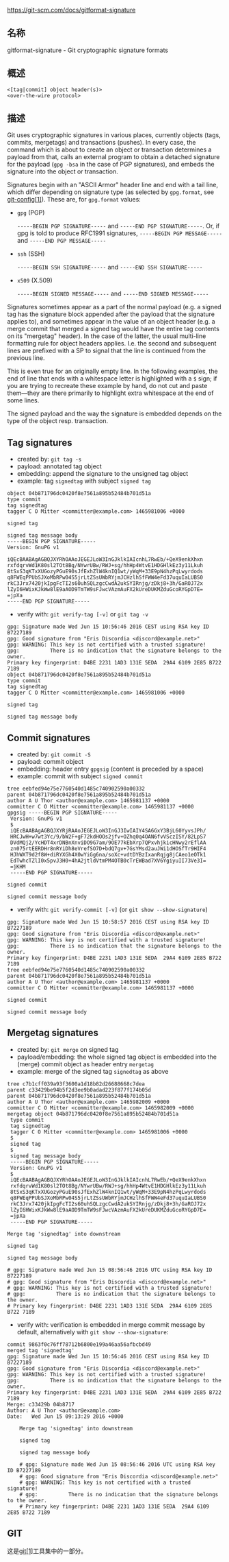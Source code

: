 https://git-scm.com/docs/gitformat-signature

## 名称

gitformat-signature - Git cryptographic signature formats

## 概述

```
<[tag|commit] object header(s)>
<over-the-wire protocol>
```

## 描述

Git uses cryptographic signatures in various places, currently objects (tags, commits, mergetags) and transactions (pushes). In every case, the command which is about to create an object or transaction determines a payload from that, calls an external program to obtain a detached signature for the payload (`gpg -bsa` in the case of PGP signatures), and embeds the signature into the object or transaction.

Signatures begin with an "ASCII Armor" header line and end with a tail line, which differ depending on signature type (as selected by `gpg.format`, see [git-config[1]](https://git-scm.com/docs/git-config)). These are, for `gpg.format` values:

- `gpg` (PGP)

  `-----BEGIN PGP SIGNATURE-----` and `-----END PGP SIGNATURE-----`. Or, if gpg is told to produce RFC1991 signatures, `-----BEGIN PGP MESSAGE-----` and `-----END PGP MESSAGE-----`

- `ssh` (SSH)

  `-----BEGIN SSH SIGNATURE-----` and `-----END SSH SIGNATURE-----`

- `x509` (X.509)

  `-----BEGIN SIGNED MESSAGE-----` and `-----END SIGNED MESSAGE-----`

Signatures sometimes appear as a part of the normal payload (e.g. a signed tag has the signature block appended after the payload that the signature applies to), and sometimes appear in the value of an object header (e.g. a merge commit that merged a signed tag would have the entire tag contents on its "mergetag" header). In the case of the latter, the usual multi-line formatting rule for object headers applies. I.e. the second and subsequent lines are prefixed with a SP to signal that the line is continued from the previous line.

This is even true for an originally empty line. In the following examples, the end of line that ends with a whitespace letter is highlighted with a `$` sign; if you are trying to recreate these example by hand, do not cut and paste them—they are there primarily to highlight extra whitespace at the end of some lines.

The signed payload and the way the signature is embedded depends on the type of the object resp. transaction.

## Tag signatures

- created by: `git tag -s`
- payload: annotated tag object
- embedding: append the signature to the unsigned tag object
- example: tag `signedtag` with subject `signed tag`

```
object 04b871796dc0420f8e7561a895b52484b701d51a
type commit
tag signedtag
tagger C O Mitter <committer@example.com> 1465981006 +0000

signed tag

signed tag message body
-----BEGIN PGP SIGNATURE-----
Version: GnuPG v1

iQEcBAABAgAGBQJXYRhOAAoJEGEJLoW3InGJklkIAIcnhL7RwEb/+QeX9enkXhxn
rxfdqrvWd1K80sl2TOt8Bg/NYwrUBw/RWJ+sg/hhHp4WtvE1HDGHlkEz3y11Lkuh
8tSxS3qKTxXUGozyPGuE90sJfExhZlW4knIQ1wt/yWqM+33E9pN4hzPqLwyrdods
q8FWEqPPUbSJXoMbRPw04S5jrLtZSsUWbRYjmJCHzlhSfFWW4eFd37uquIaLUBS0
rkC3Jrx7420jkIpgFcTI2s60uhSQLzgcCwdA2ukSYIRnjg/zDkj8+3h/GaROJ72x
lZyI6HWixKJkWw8lE9aAOD9TmTW9sFJwcVAzmAuFX2kUreDUKMZduGcoRYGpD7E=
=jpXa
-----END PGP SIGNATURE-----
```

- verify with: `git verify-tag [-v]` or `git tag -v`

```
gpg: Signature made Wed Jun 15 10:56:46 2016 CEST using RSA key ID B7227189
gpg: Good signature from "Eris Discordia <discord@example.net>"
gpg: WARNING: This key is not certified with a trusted signature!
gpg:          There is no indication that the signature belongs to the owner.
Primary key fingerprint: D4BE 2231 1AD3 131E 5EDA  29A4 6109 2E85 B722 7189
object 04b871796dc0420f8e7561a895b52484b701d51a
type commit
tag signedtag
tagger C O Mitter <committer@example.com> 1465981006 +0000

signed tag

signed tag message body
```

## Commit signatures

- created by: `git commit -S`
- payload: commit object
- embedding: header entry `gpgsig` (content is preceded by a space)
- example: commit with subject `signed commit`

```
tree eebfed94e75e7760540d1485c740902590a00332
parent 04b871796dc0420f8e7561a895b52484b701d51a
author A U Thor <author@example.com> 1465981137 +0000
committer C O Mitter <committer@example.com> 1465981137 +0000
gpgsig -----BEGIN PGP SIGNATURE-----
 Version: GnuPG v1
 $
 iQEcBAABAgAGBQJXYRjRAAoJEGEJLoW3InGJ3IwIAIY4SA6GxY3BjL60YyvsJPh/
 HRCJwH+w7wt3Yc/9/bW2F+gF72kdHOOs2jfv+OZhq0q4OAN6fvVSczISY/82LpS7
 DVdMQj2/YcHDT4xrDNBnXnviDO9G7am/9OE77kEbXrp7QPxvhjkicHNwy2rEflAA
 zn075rtEERDHr8nRYiDh8eVrefSO7D+bdQ7gv+7GsYMsd2auJWi1dHOSfTr9HIF4
 HJhWXT9d2f8W+diRYXGh4X0wYiGg6na/soXc+vdtDYBzIxanRqjg8jCAeo1eOTk1
 EdTwhcTZlI0x5pvJ3H0+4hA2jtldVtmPM4OTB0cTrEWBad7XV6YgiyuII73Ve3I=
 =jKHM
 -----END PGP SIGNATURE-----

signed commit

signed commit message body
```

- verify with: `git verify-commit [-v]` (or `git show --show-signature`)

```
gpg: Signature made Wed Jun 15 10:58:57 2016 CEST using RSA key ID B7227189
gpg: Good signature from "Eris Discordia <discord@example.net>"
gpg: WARNING: This key is not certified with a trusted signature!
gpg:          There is no indication that the signature belongs to the owner.
Primary key fingerprint: D4BE 2231 1AD3 131E 5EDA  29A4 6109 2E85 B722 7189
tree eebfed94e75e7760540d1485c740902590a00332
parent 04b871796dc0420f8e7561a895b52484b701d51a
author A U Thor <author@example.com> 1465981137 +0000
committer C O Mitter <committer@example.com> 1465981137 +0000

signed commit

signed commit message body
```

## Mergetag signatures

- created by: `git merge` on signed tag
- payload/embedding: the whole signed tag object is embedded into the (merge) commit object as header entry `mergetag`
- example: merge of the signed tag `signedtag` as above

```
tree c7b1cff039a93f3600a1d18b82d26688668c7dea
parent c33429be94b5f2d3ee9b0adad223f877f174b05d
parent 04b871796dc0420f8e7561a895b52484b701d51a
author A U Thor <author@example.com> 1465982009 +0000
committer C O Mitter <committer@example.com> 1465982009 +0000
mergetag object 04b871796dc0420f8e7561a895b52484b701d51a
 type commit
 tag signedtag
 tagger C O Mitter <committer@example.com> 1465981006 +0000
 $
 signed tag
 $
 signed tag message body
 -----BEGIN PGP SIGNATURE-----
 Version: GnuPG v1
 $
 iQEcBAABAgAGBQJXYRhOAAoJEGEJLoW3InGJklkIAIcnhL7RwEb/+QeX9enkXhxn
 rxfdqrvWd1K80sl2TOt8Bg/NYwrUBw/RWJ+sg/hhHp4WtvE1HDGHlkEz3y11Lkuh
 8tSxS3qKTxXUGozyPGuE90sJfExhZlW4knIQ1wt/yWqM+33E9pN4hzPqLwyrdods
 q8FWEqPPUbSJXoMbRPw04S5jrLtZSsUWbRYjmJCHzlhSfFWW4eFd37uquIaLUBS0
 rkC3Jrx7420jkIpgFcTI2s60uhSQLzgcCwdA2ukSYIRnjg/zDkj8+3h/GaROJ72x
 lZyI6HWixKJkWw8lE9aAOD9TmTW9sFJwcVAzmAuFX2kUreDUKMZduGcoRYGpD7E=
 =jpXa
 -----END PGP SIGNATURE-----

Merge tag 'signedtag' into downstream

signed tag

signed tag message body

# gpg: Signature made Wed Jun 15 08:56:46 2016 UTC using RSA key ID B7227189
# gpg: Good signature from "Eris Discordia <discord@example.net>"
# gpg: WARNING: This key is not certified with a trusted signature!
# gpg:          There is no indication that the signature belongs to the owner.
# Primary key fingerprint: D4BE 2231 1AD3 131E 5EDA  29A4 6109 2E85 B722 7189
```

- verify with: verification is embedded in merge commit message by default, alternatively with `git show --show-signature`:

```
commit 9863f0c76ff78712b6800e199a46aa56afbcbd49
merged tag 'signedtag'
gpg: Signature made Wed Jun 15 10:56:46 2016 CEST using RSA key ID B7227189
gpg: Good signature from "Eris Discordia <discord@example.net>"
gpg: WARNING: This key is not certified with a trusted signature!
gpg:          There is no indication that the signature belongs to the owner.
Primary key fingerprint: D4BE 2231 1AD3 131E 5EDA  29A4 6109 2E85 B722 7189
Merge: c33429b 04b8717
Author: A U Thor <author@example.com>
Date:   Wed Jun 15 09:13:29 2016 +0000

    Merge tag 'signedtag' into downstream

    signed tag

    signed tag message body

    # gpg: Signature made Wed Jun 15 08:56:46 2016 UTC using RSA key ID B7227189
    # gpg: Good signature from "Eris Discordia <discord@example.net>"
    # gpg: WARNING: This key is not certified with a trusted signature!
    # gpg:          There is no indication that the signature belongs to the owner.
    # Primary key fingerprint: D4BE 2231 1AD3 131E 5EDA  29A4 6109 2E85 B722 7189
```

## GIT

  这是[git[1]](../../Git)工具集中的一部分。